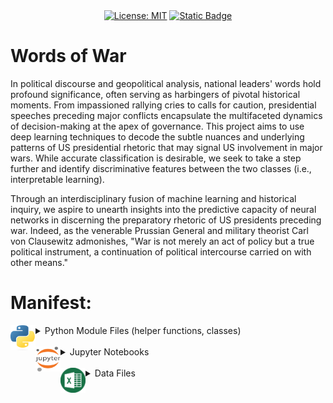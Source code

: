 <div align="center">
  <a href="https://opensource.org/licenses/MIT"><img src="https://img.shields.io/badge/License-MIT-yellow.svg" alt="License: MIT"></a>
  <a href="https://github.com/WD-Scott/WordsofWar"><img alt="Static Badge" src="https://img.shields.io/badge/Repo_Status%3A-Under_Development-blue?style=flat&labelColor=%23232D4B&color=%23E57200"></a>
</div>


# Words of War
In political discourse and geopolitical analysis, national leaders' words hold profound significance, often serving as harbingers of pivotal historical moments. From impassioned rallying cries to calls for caution, presidential speeches preceding major conflicts encapsulate the multifaceted dynamics of decision-making at the apex of governance. This project aims to use deep learning techniques to decode the subtle nuances and underlying patterns of US presidential rhetoric that may signal US involvement in major wars. While accurate classification is desirable, we seek to take a step further and identify discriminative features between the two classes (i.e., interpretable learning).

Through an interdisciplinary fusion of machine learning and historical inquiry, we aspire to unearth insights into the predictive capacity of neural networks in discerning the preparatory rhetoric of US presidents preceding war. Indeed, as the venerable Prussian General and military theorist Carl von Clausewitz admonishes, "War is not merely an act of policy but a true political instrument, a continuation of political intercourse carried on with other means."

# Manifest:
<details>
<summary><img src="images/py.png" align="left" width="40" height="40" /> Python Module Files (helper functions, classes)</summary>
  
- ### [`BertSeqVect.py`](https://github.com/WD-Scott/WordsofWar/blob/main/Python_Modules/BertSeqVect.py)

This Python module file includes the `BertSequenceVectorizer` class, which we designed to convert input text into vector representations using a pre-trained the Bidirectional Encoder Representations from Transformers (BERT) model.

  * Features:
    
    **BERT-based Vectorization**: Utilizes a pre-trained BERT model to generate vector representations of input text.
    
    **Tokenization**: Employs the BERT tokenizer to tokenize input text before vectorization.
    
    **Customizable Sequence Length**: Allows customization of the maximum length of input sequences for vectorization.
 
  * Usage
    
    Upon instantiation of the `BertSequenceVectorizer` object, the class automatically loads a pre-trained BERT model (bert-base-uncased by default) and its corresponding tokenizer, specifying the maximum length of input sequences for vectorization.

- ### [`plot_history.py`](https://github.com/WD-Scott/WordsofWar/blob/main/Python_Modules/plot_history.py)

This Python module file contains a helper function for plotting model history (accuracy, validation accuracy, loss, and validation loss).
    
</details>
<br>
<details>
<summary><img src="images/ipynb.png" align="left" width="40" height="40" /> Jupyter Notebooks</summary>

- ### [`Cleaning_Data.ipynb`](https://github.com/WD-Scott/WordsofWar/blob/main/Jupyter_Notebooks/Cleaning_Data.ipynb)

The Jupyter Notebook contains the code we used to clean the input data (speeches.csv) and set up the training, testing, and validation sets. In this notebook, we use the pre-trained BERT model and vectorizer (see BertSeqVect.py) to tokenize and vectorize the text data.

- ### [`EDA.ipynb`](https://github.com/WD-Scott/WordsofWar/blob/main/Jupyter_Notebooks/EDA.ipynb)

This Jupyter Notebook contains code and visualizations from our exploratory data analysis.

- ### [`Modeling.ipynb`](https://github.com/WD-Scott/WordsofWar/blob/main/Jupyter_Notebooks/Modeling.ipynb)

This Jupyter Notebook contains our code for the modeling experiments. We experiment with three models: (1) MLP, (2) gated RNN (LSTM), and (3) the same second model but with Attention mechanisms. After developing these models, we use the third approach to begin exploring various ways to perform interpretable learning to discern how the model differentiates the two classes. Eventually, we will incorporate a fourth approach; a pre-trained transformer.
</details>
<br>
<details>
<summary><img src="images/csv.png" align="left" width="40" height="40" /> Data Files</summary>

- ### [`Speeches_War_Clean.csv`](https://github.com/WD-Scott/WordsofWar/blob/main/Data_Files/Speeches_War_Clean.csv)

This file contains the cleaned data that we use for modeling.

- ### [`presidential_speeches.csv`](https://github.com/WD-Scott/WordsofWar/blob/main/Data_Files/presidential_speeches.csv)

This file contains the original source data.

- ### [`X_test.csv`](https://github.com/WD-Scott/WordsofWar/blob/main/Data_Files/X_test.csv)

This file contains the testing features (the vector representations of the input text).

- ### [`X_train.csv`](https://github.com/WD-Scott/WordsofWar/blob/main/Data_Files/X_train.csv)

This file contains the training features (the vector representations of the input text).

- ### [`X_val.csv`](https://github.com/WD-Scott/WordsofWar/blob/main/Data_Files/X_val.csv)

This file contains the validation features (the vector representations of the input text).

- ### [`y_test.csv`](https://github.com/WD-Scott/WordsofWar/blob/main/Data_Files/y_test.csv)

This file contains the testing labels (binary response variable 'War').

- ### [`y_train.csv`](https://github.com/WD-Scott/WordsofWar/blob/main/Data_Files/y_train.csv)

This file contains the training labels (binary response variable 'War').

- ### [`y_val.csv`](https://github.com/WD-Scott/WordsofWar/blob/main/Data_Files/y_val.csv)

This file contains the validation labels (binary response variable 'War').
</details>
